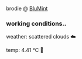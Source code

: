 brodie @ [BluMint](https://www.linkedin.com/company/blumint-io/)

<!--weather_start-->
### working conditions..

weather: scattered clouds ☁️

temp: 4.41 °C 🧥

<!--weather_end-->
